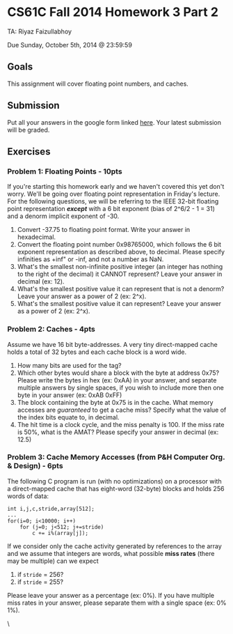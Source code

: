 CS61C Fall 2014 Homework 3 Part 2
=================================

TA: Riyaz Faizullabhoy

Due Sunday, October 5th, 2014 @ 23:59:59

Goals
-----

This assignment will cover floating point numbers, and caches.

Submission
----------

Put all your answers in the google form linked
[here](https://docs.google.com/forms/d/1HYBMSHYWxw5fHtCBZeBPr1lqtFtyjG3l0IfIi0DjBl4/).
Your latest submission will be graded.

Exercises
---------

### Problem 1: Floating Points - 10pts

If you're starting this homework early and we haven't covered this yet
don't worry. We'll be going over floating point representation in
Friday's lecture. For the following questions, we will be referring to
the IEEE 32-bit floating point representation ***except*** with a 6 bit
exponent (bias of 2\^6/2 - 1 = 31) and a denorm implicit exponent of
-30.

1.  Convert -37.75 to floating point format. Write your answer in
    hexadecimal.
2.  Convert the floating point number 0x98765000, which follows the 6
    bit exponent representation as described above, to decimal. Please
    specify infinities as +inf" or -inf, and not a number as NaN.
3.  What's the smallest non-infinite positive integer (an integer has
    nothing to the right of the decimal) it CANNOT represent? Leave your
    answer in decimal (ex: 12).
4.  What's the smallest positive value it can represent that is not a
    denorm? Leave your answer as a power of 2 (ex: 2\^x).
5.  What's the smallest positive value it can represent? Leave your
    answer as a power of 2 (ex: 2\^x).

### Problem 2: Caches - 4pts

Assume we have 16 bit byte-addresses. A very tiny direct-mapped cache
holds a total of 32 bytes and each cache block is a word wide.

1.  How many bits are used for the tag?
2.  Which other bytes would share a block with the byte at address 0x75?
    Please write the bytes in hex (ex: 0xAA) in your answer, and
    separate multiple answers by single spaces, if you wish to include
    more then one byte in your answer (ex: 0xAB 0xFF)
3.  The block containing the byte at 0x75 is in the cache. What memory
    accesses are *guaranteed* to get a cache miss? Specify what the
    value of the index bits equate to, in decimal.
4.  The hit time is a clock cycle, and the miss penalty is 100. If the
    miss rate is 50%, what is the AMAT? Please specify your answer in
    decimal (ex: 12.5)

### Problem 3: Cache Memory Accesses (from P&H Computer Org. & Design) - 6pts

The following C program is run (with no optimizations) on a processor
with a direct-mapped cache that has eight-word (32-byte) blocks and
holds 256 words of data:

    int i,j,c,stride,array[512];
    ...
    for(i=0; i<10000; i++)
        for (j=0; j<512; j+=stride)
            c += i%(array[j]);

If we consider only the cache activity generated by references to the
array and we assume that integers are words, what possible **miss
rates** (there may be multiple) can we expect

1.  if `stride` = 256?
2.  if `stride` = 255?

Please leave your answer as a percentage (ex: 0%). If you have multiple
miss rates in your answer, please separate them with a single space (ex:
0% 1%).

\

